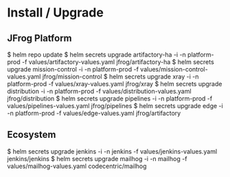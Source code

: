 # Install / Upgrade

## JFrog Platform
$ helm repo update
$ helm secrets upgrade artifactory-ha -i -n platform-prod -f values/artifactory-values.yaml jfrog/artifactory-ha
$ helm secrets upgrade mission-control -i -n platform-prod -f values/mission-control-values.yaml jfrog/mission-control
$ helm secrets upgrade xray -i -n platform-prod -f values/xray-values.yaml jfrog/xray
$ helm secrets upgrade distribution -i -n platform-prod -f values/distribution-values.yaml jfrog/distribution
$ helm secrets upgrade pipelines -i -n platform-prod -f values/pipelines-values.yaml jfrog/pipelines
$ helm secrets upgrade edge -i -n platform-prod -f values/edge-values.yaml jfrog/artifactory

## Ecosystem
$ helm secrets upgrade jenkins -i -n jenkins -f values/jenkins-values.yaml jenkins/jenkins
$ helm secrets upgrade mailhog -i -n mailhog -f values/mailhog-values.yaml codecentric/mailhog
